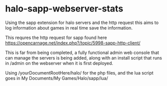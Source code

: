# halo-sapp-webserver-stats
Using the sapp extension for halo servers and the http request this aims to log information about games in real time save the information.

This requres the http request for sapp found here https://opencarnage.net/index.php?/topic/5998-sapp-http-client/

This is far from being completed, a fully functional admin web console that can manage the servers is being added, along with an install script that runs in /admin on the webserver when it is first deployed.

Using /yourDocumentRootHere/halo/  for the php files, and the lua script goes in My Documents/My Games/Halo/sapp/lua/
